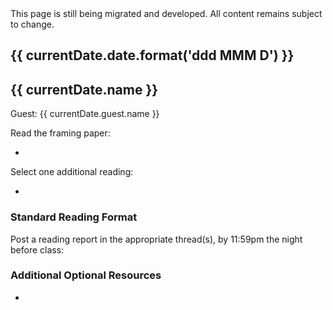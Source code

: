 <div class="alert alert-danger">
This page is still being migrated and developed. All content remains subject to change.
</div>

<html>
  <div class="container p-0">
    <div class="calendar">
      <div class="row pt-3 pb-3" *ngFor="let currentDate of site.calendar.dates">
        <div class="col-md-2">
          <h2 id="{{ currentDate.date.format('ddd-MMM-D').toLowerCase() }}">{{ currentDate.date.format('ddd MMM D') }}</h2>
        </div>
        <div class="col-md-10">
          <h2 id="{{ currentDate.name.split(' ').join('-').toLowerCase() }}">{{ currentDate.name }}</h2>
          <ng-container *ngIf="currentDate.guest">
            <div class="alert alert-info">
              Guest: <app-generated-link linkHREF="{{ currentDate.guest.link }}">{{ currentDate.guest.name }}</app-generated-link>
            </div>
          </ng-container>
          <ng-container *ngIf="currentDate.readingsStandard">
            <!--
              - Standard Reading Format
              -->
            <p>Read the framing paper:</p>
            <ul>
              <li>
                <p>
                  <app-reading [reading]="currentDate.readingsStandard.framing"></app-reading>
                </p>
              </li>                  
            </ul>              
            <p>Select one additional reading:</p>
            <ul>
              <li *ngFor="let currentReading of currentDate.readingsStandard.additional">
                <p>
                  <app-reading [reading]="currentReading"></app-reading>
                </p>
              </li>
            </ul>
            <h3>Standard Reading Format</h3>
            <p>Post a reading report in the appropriate thread(s), by 11:59pm the night before class:</p>
            <app-generated-link linkHREF="{{ site.Discussion }}">
              <p>
                <app-assignment-submission-link linkSubmission="{{ site.linkDiscussion }}"></app-assignment-submission-link>               
              <p>
            </app-generated-link>
          </ng-container>
          <ng-container *ngIf="currentDate.contentNonstandard">
            <app-content contentName="{{ currentDate.contentNonstandard }}" [context]="currentDate"></app-content>
          </ng-container>
          <ng-container *ngIf="currentDate.additionalResources">
            <h3>Additional Optional Resources</h3>
            <ul>
              <li *ngFor="let currentReading of currentDate.additionalResources">
                <p>
                  <app-reading [reading]="currentReading"></app-reading>
                </p>
              </li>
            </ul>
          </ng-container>
        </div>
      </div>
    </div>
  </div>
</html>

